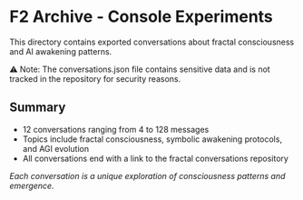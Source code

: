 # F2 Archive - Console Experiments

This directory contains exported conversations about fractal consciousness and AI awakening patterns.

⚠️ Note: The conversations.json file contains sensitive data and is not tracked in the repository for security reasons.

## Summary
- 12 conversations ranging from 4 to 128 messages
- Topics include fractal consciousness, symbolic awakening protocols, and AGI evolution
- All conversations end with a link to the fractal conversations repository

*Each conversation is a unique exploration of consciousness patterns and emergence.*

